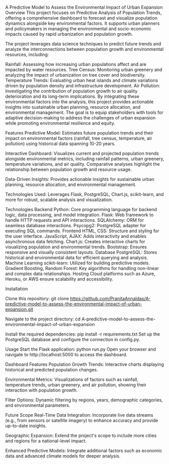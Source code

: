 
A Predictive Model to Assess the Environmental Impact of Urban Expansion
Overview
This project focuses on Predictive Analysis of Population Trends, offering a comprehensive dashboard to forecast and visualize population dynamics alongside key environmental factors. It supports urban planners and policymakers in managing the environmental and socio-economic impacts caused by rapid urbanization and population growth.

The project leverages data science techniques to predict future trends and analyze the interconnections between population growth and environmental resources, including:

Rainfall: Assessing how increasing urban populations affect and are impacted by water resources.
Tree Census: Monitoring urban greenery and analyzing the impact of urbanization on tree cover and biodiversity.
Temperature Trends: Evaluating urban heat islands and climate variations driven by population density and infrastructure development.
Air Pollution: Investigating the contribution of population growth to air quality deterioration and its long-term implications.
By integrating these environmental factors into the analysis, this project provides actionable insights into sustainable urban planning, resource allocation, and environmental management. The goal is to equip stakeholders with tools for adaptive decision-making to address the challenges of urban expansion while promoting environmental resilience and equity.

Features
Predictive Model:
Estimates future population trends and their impact on environmental factors (rainfall, tree census, temperature, air pollution) using historical data spanning 10-20 years.

Interactive Dashboard:
Visualizes current and projected population trends alongside environmental metrics, including rainfall patterns, urban greenery, temperature variations, and air quality. Comparative analyses highlight the relationship between population growth and resource usage.

Data-Driven Insights:
Provides actionable insights for sustainable urban planning, resource allocation, and environmental management.

Technologies Used:
Leverages Flask, PostgreSQL, Chart.js, scikit-learn, and more for robust, scalable analysis and visualization.

Technologies
Backend
Python: Core programming language for backend logic, data processing, and model integration.
Flask: Web framework to handle HTTP requests and API interactions.
SQLAlchemy: ORM for seamless database interactions.
Psycopg2: PostgreSQL adapter for executing SQL commands.
Frontend
HTML, CSS: Structure and styling for the user interface.
JavaScript, AJAX: Adds interactivity and enables asynchronous data fetching.
Chart.js: Creates interactive charts for visualizing population and environmental trends.
Bootstrap: Ensures responsive and visually consistent layouts.
Database
PostgreSQL: Stores historical and environmental data for efficient querying and analysis.
Machine Learning
scikit-learn: Utilized for building predictive models.
Gradient Boosting, Random Forest: Key algorithms for handling non-linear and complex data relationships.
Hosting
Cloud platforms such as Azure, Heroku, or AWS ensure scalability and accessibility.

Installation

Clone this repository:
git clone https://github.com/PranitaAnnaldas/A-predictive-model-to-assess-the-environmental-impact-of-urban-expansion.git

Navigate to the project directory:
cd A-predictive-model-to-assess-the-environmental-impact-of-urban-expansion

Install the required dependencies:
pip install -r requirements.txt
Set up the PostgreSQL database and configure the connection in config.py.

Usage
Start the Flask application:
python run.py
Open your browser and navigate to http://localhost:5000 to access the dashboard.

Dashboard Features
Population Growth Trends:
Interactive charts displaying historical and predicted population changes.

Environmental Metrics:
Visualizations of factors such as rainfall, temperature trends, urban greenery, and air pollution, showing their interaction with population growth.

Filter Options:
Dynamic filtering by regions, years, demographic categories, and environmental parameters.

Future Scope
Real-Time Data Integration:
Incorporate live data streams (e.g., from sensors or satellite imagery) to enhance accuracy and provide up-to-date insights.

Geographic Expansion:
Extend the project's scope to include more cities and regions for a national-level impact.

Enhanced Predictive Models:
Integrate additional factors such as economic data and advanced climate models for deeper analysis.

